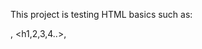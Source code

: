 This project is testing HTML basics such as:<p>, <h1,2,3,4..>, <title>, etc.
Will be making a plain page linking different recipes